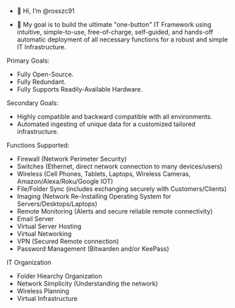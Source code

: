 - 👋 Hi, I’m @rosszc91

- 👀 My goal is to build the ultimate "one-button" IT Framework using intuitive, simple-to-use, free-of-charge, self-guided, and hands-off automatic deployment of all necessary functions for a robust and simple IT Infrastructure.

Primary Goals:
- Fully Open-Source.
- Fully Redundant.
- Fully Supports Readily-Available Hardware.

Secondary Goals:
- Highly compatible and backward compatible with all environments.
- Automated ingesting of unique data for a customized tailored infrastructure.

Functions Supported:
- Firewall (Network Perimeter Security)
- Switches (Ethernet, direct network connection to many devices/users)
- Wireless (Cell Phones, Tablets, Laptops, Wireless Cameras, Amazon/Alexa/Roku/Google IOT)
- File/Folder Sync (includes exchanging securely with Customers/Clients)
- Imaging (Network Re-Installing Operating System for Servers/Desktops/Laptops)
- Remote Monitoring (Alerts and secure reliable remote connectivity)
- Email Server
- Virtual Server Hosting
- Virtual Networking
- VPN (Secured Remote connection)
- Password Management (Bitwarden and/or KeePass)
  
IT Organization
- Folder Hiearchy Organization
- Network Simplicity (Understanding the network)
- Wireless Planning
- Virtual Infrastructure



<!---
rosszc91/rosszc91 is a ✨ special ✨ repository because its `README.md` (this file) appears on your GitHub profile.
You can click the Preview link to take a look at your changes.
--->
